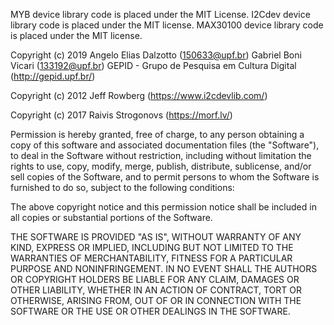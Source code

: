 MYB device library code is placed under the MIT License.
I2Cdev device library code is placed under the MIT license.
MAX30100 device library code is placed under the MIT license.

Copyright (c) 2019
Angelo Elias Dalzotto (150633@upf.br)
Gabriel Boni Vicari (133192@upf.br) 
GEPID - Grupo de Pesquisa em Cultura Digital (http://gepid.upf.br/)

Copyright (c) 2012 Jeff Rowberg (https://www.i2cdevlib.com/)

Copyright (c) 2017 Raivis Strogonovs (https://morf.lv/)

Permission is hereby granted, free of charge, to any person obtaining a copy
of this software and associated documentation files (the "Software"), to deal
in the Software without restriction, including without limitation the rights
to use, copy, modify, merge, publish, distribute, sublicense, and/or sell
copies of the Software, and to permit persons to whom the Software is
furnished to do so, subject to the following conditions:

The above copyright notice and this permission notice shall be included in all
copies or substantial portions of the Software.

THE SOFTWARE IS PROVIDED "AS IS", WITHOUT WARRANTY OF ANY KIND, EXPRESS OR
IMPLIED, INCLUDING BUT NOT LIMITED TO THE WARRANTIES OF MERCHANTABILITY,
FITNESS FOR A PARTICULAR PURPOSE AND NONINFRINGEMENT. IN NO EVENT SHALL THE
AUTHORS OR COPYRIGHT HOLDERS BE LIABLE FOR ANY CLAIM, DAMAGES OR OTHER
LIABILITY, WHETHER IN AN ACTION OF CONTRACT, TORT OR OTHERWISE, ARISING FROM,
OUT OF OR IN CONNECTION WITH THE SOFTWARE OR THE USE OR OTHER DEALINGS IN THE
SOFTWARE.